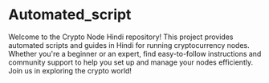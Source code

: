# Automated_script
Welcome to the Crypto Node Hindi repository! This project provides automated scripts and guides in Hindi for running cryptocurrency nodes. Whether you're a beginner or an expert, find easy-to-follow instructions and community support to help you set up and manage your nodes efficiently. Join us in exploring the crypto world!
